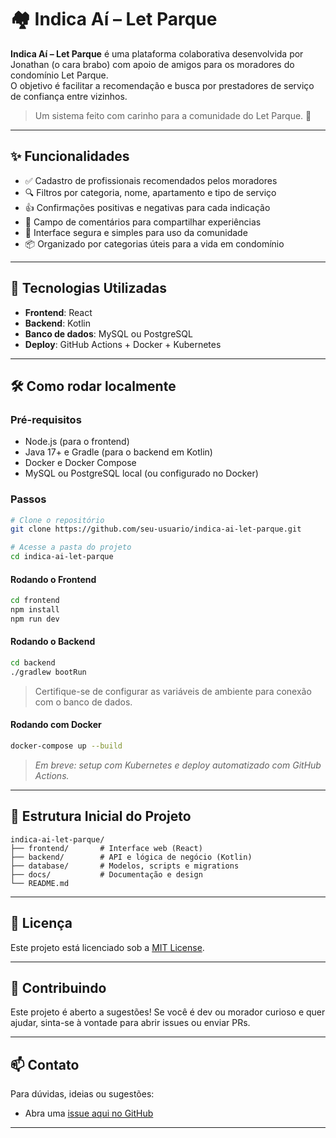 # 🏘️ Indica Aí – Let Parque

**Indica Aí – Let Parque** é uma plataforma colaborativa desenvolvida por Jonathan (o cara brabo) com apoio de amigos para os moradores do condomínio Let Parque.  
O objetivo é facilitar a recomendação e busca por prestadores de serviço de confiança entre vizinhos.

> Um sistema feito com carinho para a comunidade do Let Parque. 💚

---

## ✨ Funcionalidades

- ✅ Cadastro de profissionais recomendados pelos moradores
- 🔍 Filtros por categoria, nome, apartamento e tipo de serviço
- 👍 Confirmações positivas e negativas para cada indicação
- 💬 Campo de comentários para compartilhar experiências
- 🔐 Interface segura e simples para uso da comunidade
- 📦 Organizado por categorias úteis para a vida em condomínio

---

## 🚀 Tecnologias Utilizadas

- **Frontend**: React
- **Backend**: Kotlin
- **Banco de dados**: MySQL ou PostgreSQL
- **Deploy**: GitHub Actions + Docker + Kubernetes

---

## 🛠️ Como rodar localmente

### Pré-requisitos

- Node.js (para o frontend)
- Java 17+ e Gradle (para o backend em Kotlin)
- Docker e Docker Compose
- MySQL ou PostgreSQL local (ou configurado no Docker)

### Passos

```bash
# Clone o repositório
git clone https://github.com/seu-usuario/indica-ai-let-parque.git

# Acesse a pasta do projeto
cd indica-ai-let-parque
```

#### Rodando o Frontend

```bash
cd frontend
npm install
npm run dev
```

#### Rodando o Backend

```bash
cd backend
./gradlew bootRun
```

> Certifique-se de configurar as variáveis de ambiente para conexão com o banco de dados.

#### Rodando com Docker

```bash
docker-compose up --build
```

> *Em breve: setup com Kubernetes e deploy automatizado com GitHub Actions.*

---

## 🧠 Estrutura Inicial do Projeto

```
indica-ai-let-parque/
├── frontend/       # Interface web (React)
├── backend/        # API e lógica de negócio (Kotlin)
├── database/       # Modelos, scripts e migrations
├── docs/           # Documentação e design
└── README.md
```

---

## 📄 Licença

Este projeto está licenciado sob a [MIT License](LICENSE).

---

## 💬 Contribuindo

Este projeto é aberto a sugestões! Se você é dev ou morador curioso e quer ajudar, sinta-se à vontade para abrir issues ou enviar PRs.

---

## 📫 Contato

Para dúvidas, ideias ou sugestões:
- Abra uma [issue aqui no GitHub](https://github.com/seu-usuario/indica-ai-let-parque/issues)

---
